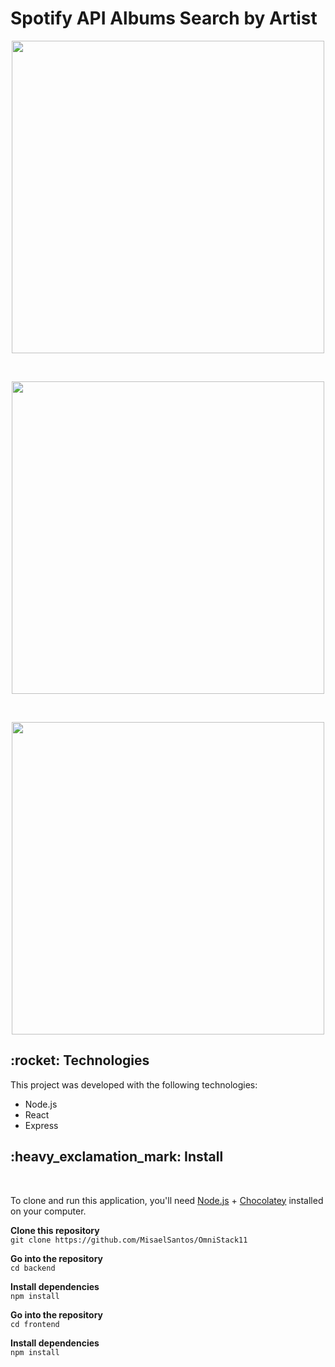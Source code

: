 # Spotify API Albums Search by Artist

<p align = "center">
<img width = "500px" src = "https://github.com/MisaelSantos/Spotify-Api-Albums-Search-by-Artist/blob/master/Images-Exemple/Search%20Artist.png">
</p>

<br>

<p align = "center">
<img width = "500px" src = "https://github.com/MisaelSantos/Spotify-Api-Albums-Search-by-Artist/blob/master/Images-Exemple/Artist%20Album%20(2).png">
</p>

<br>

<p align = "center">
<img width = "500px"src = "https://github.com/MisaelSantos/Spotify-Api-Albums-Search-by-Artist/blob/master/Images-Exemple/Artist%20Album.png">
</p>

<h2> :rocket: Technologies </h2>

This project was developed with the following technologies:

* Node.js
* React
* Express

<h2> :heavy_exclamation_mark: Install </h2>
 
 <br>
 
To clone and run this application, you'll need [Node.js](https://nodejs.org/en/) + [Chocolatey](https://chocolatey.org/) installed on your computer.

**Clone this repository**
<br>
`git clone https://github.com/MisaelSantos/OmniStack11`

**Go into the repository**
<br>
`cd backend`

**Install dependencies**
<br>
`npm install`

**Go into the repository**
<br>
`cd frontend`

**Install dependencies**
<br>
`npm install`
